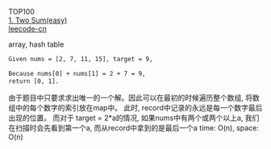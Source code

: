 TOP100  
[1. Two Sum(easy)](https://leetcode.com/problems/two-sum/description/)  
[leecode-cn](https://leetcode-cn.com/problems/two-sum/description/)

array, hash table

```html
Given nums = [2, 7, 11, 15], target = 9,

Because nums[0] + nums[1] = 2 + 7 = 9,
return [0, 1].
```

由于题目中只要求求出唯一的一个解。因此可以在最初的时候遍历整个数组, 将数组中的每个数字的索引放在map中。 此时, record中记录的永远是每一个数字最后出现的位置。 而对于 target = 2*a的情况,
如果nums中有两个或两个以上a, 我们在扫描时会先看到第一个a, 而从record中拿到的是最后一个a time: O(n), space: O(n)